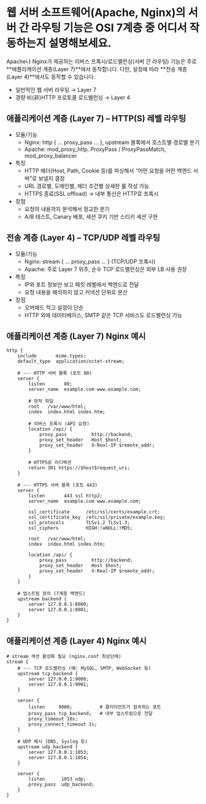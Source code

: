 # 웹 서버 소프트웨어(Apache, Nginx)의 서버 간 라우팅 기능은 OSI 7계층 중 어디서 작동하는지 설명해보세요.

Apache나 Nginx가 제공하는 리버스 프록시/로드밸런싱(서버 간 라우팅) 기능은 주로 **애플리케이션 계층(Layer 7)**에서 동작합니다. 다만, 설정에 따라 **전송 계층(Layer 4)**에서도 동작할 수 있습니다.

- 일반적인 웹 서버 라우팅 → Layer 7
- 경량·비(非)HTTP 프로토콜 로드밸런싱 → Layer 4

## 애플리케이션 계층 (Layer 7) – HTTP(S) 레벨 라우팅

- 모듈/기능
  - Nginx: http { … proxy_pass … }, upstream 블록에서 호스트별·경로별 분기
  - Apache: mod_proxy_http, ProxyPass / ProxyPassMatch, mod_proxy_balancer
- 특징
  - HTTP 헤더(Host, Path, Cookie 등)를 파싱해서 “어떤 요청을 어떤 백엔드 서버”로 보낼지 결정
  - URL 경로별, 도메인별, 헤더 조건별 상세한 룰 작성 가능
  - HTTPS 종료(SSL offload) → 내부 통신은 HTTP로 프록시
- 장점
  - 요청의 내용까지 분석해서 정교한 분기
  - A/B 테스트, Canary 배포, 세션 쿠키 기반 스티키 세션 구현

## 전송 계층 (Layer 4) – TCP/UDP 레벨 라우팅
- 모듈/기능
  - Nginx: stream { … proxy_pass … } (TCP/UDP 프록시)
  - Apache: 주로 Layer 7 위주, 순수 TCP 로드밸런싱은 외부 LB 사용 권장
- 특징
  - IP와 포트 정보만 보고 패킷 레벨에서 백엔드로 전달
  - 요청 내용을 해석하지 않고 커넥션 단위로 분산
- 장점
  - 오버헤드 적고 설정이 단순
  - HTTP 외에 데이터베이스, SMTP 같은 TCP 서비스도 로드밸런싱 가능

## 애플리케이션 계층 (Layer 7) Nginx 예시
```
http {
    include       mime.types;
    default_type  application/octet-stream;

    # --- HTTP 서버 블록 (포트 80)
    server {
        listen       80;
        server_name  example.com www.example.com;

        # 정적 파일
        root   /var/www/html;
        index  index.html index.htm;

        # 리버스 프록시 (API 요청)
        location /api/ {
            proxy_pass         http://backend;
            proxy_set_header   Host $host;
            proxy_set_header   X-Real-IP $remote_addr;
        }

        # HTTPS로 리디렉션
        return 301 https://$host$request_uri;
    }

    # --- HTTPS 서버 블록 (포트 443)
    server {
        listen       443 ssl http2;
        server_name  example.com www.example.com;

        ssl_certificate      /etc/ssl/certs/example.crt;
        ssl_certificate_key  /etc/ssl/private/example.key;
        ssl_protocols        TLSv1.2 TLSv1.3;
        ssl_ciphers          HIGH:!aNULL:!MD5;

        root   /var/www/html;
        index  index.html index.htm;

        location /api/ {
            proxy_pass         http://backend;
            proxy_set_header   Host $host;
            proxy_set_header   X-Real-IP $remote_addr;
        }
    }

    # 업스트림 정의 (7계층 백엔드)
    upstream backend {
        server 127.0.0.1:8080;
        server 127.0.0.1:8081;
    }
}
```

## 애플리케이션 계층 (Layer 4) Nginx 예시
```
# stream 섹션 활성화 필요 (nginx.conf 최상단에)
stream {
    # --- TCP 로드밸런싱 (예: MySQL, SMTP, WebSocket 등)
    upstream tcp_backend {
        server 127.0.0.1:9000;
        server 127.0.0.1:9001;
    }

    server {
        listen     9000;          # 클라이언트가 접속하는 포트
        proxy_pass tcp_backend;   # 내부 업스트림으로 전달
        proxy_timeout 10s;
        proxy_connect_timeout 1s;
    }

    # UDP 예시 (DNS, Syslog 등)
    upstream udp_backend {
        server 127.0.0.1:1053;
        server 127.0.0.1:1054;
    }

    server {
        listen      1053 udp;
        proxy_pass  udp_backend;
    }
}
```

